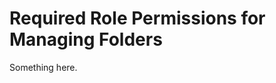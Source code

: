 [title]: # (Required Role Permissions for Managing Folders)
[tags]: # (XXX)
[priority]: # (3774)
# Required Role Permissions for Managing Folders
Something here.
